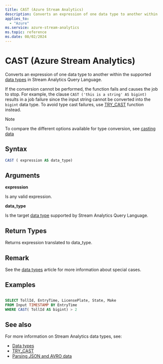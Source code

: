 ```yaml
---
title: CAST (Azure Stream Analytics)
description: Converts an expression of one data type to another within the supported types in Stream Analytics Query Language.
applies_to:
  - "Azure"
ms.service: azure-stream-analytics
ms.topic: reference
ms.date: 08/02/2024
---
```


# CAST (Azure Stream Analytics)

Converts an expression of one data type to another within the supported [data types](data-types-azure-stream-analytics.md) in Stream Analytics Query Language.

If the conversion cannot be performed, the function fails and causes the job to stop. For example, the clause `CAST ('this is a string' AS bigint)` results in a job failure since the input string cannot be converted into the `bigint` data type. To avoid type cast failures, use [TRY_CAST](try-cast-azure-stream-analytics.md) function instead.

> [!NOTE]
> To compare the different options available for type conversion, see [casting data](data-types-azure-stream-analytics.md#casting-data)

## Syntax

```SQL
CAST ( expression AS data_type)

```

## Arguments
 **expression**

 Is any valid expression.

 **data_type**

 Is the target [data type](data-types-azure-stream-analytics.md) supported by Stream Analytics Query Language.

## Return Types
 Returns expression translated to data_type.

## Remark

See the [data types](data-types-azure-stream-analytics.md) article for more information about special cases.
## Examples

```SQL

SELECT TollId, EntryTime, LicensePlate, State, Make
FROM Input TIMESTAMP BY EntryTime
WHERE CAST( TollId AS bigint) > 2

```

## See also
For more information on Stream Analytics data types, see:
- [Data types](data-types-azure-stream-analytics.md)
- [TRY_CAST](try-cast-azure-stream-analytics.md)
- [Parsing JSON and AVRO data](/azure/stream-analytics/stream-analytics-parsing-json)

